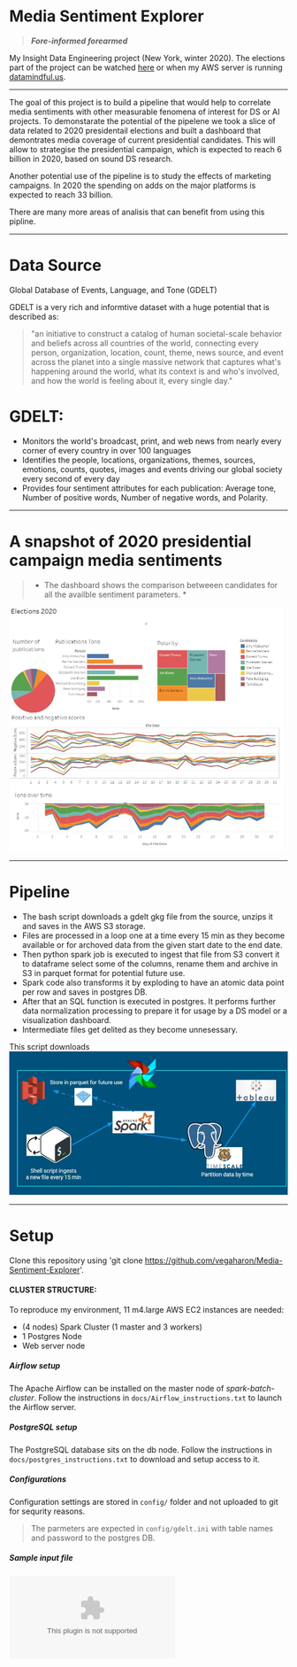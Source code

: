 # Media Sentiment Explorer
 > ***Fore-informed  forearmed***
 
 My Insight Data Engineering project (New York, winter 2020). 
 The elections part of the project can be watched [here](https://public.tableau.com/profile/aharonian#!/vizhome/MediaSentimentsFor2020electioncandidates/Elections2020?publish=yes) or when my AWS server is running [datamindful.us](http://www.datamindful.us/).
 
 ***
 The goal of this project is to build a pipeline that would help to correlate media sentiments 
 with other measurable fenomena of interest for DS or AI projects.
 To demonstarate the potential of the pipelene we took a slice of data related to 2020 presidentail elections and 
 built a dashboard that demontrates media coverage of current presidential candidates. 
 This will allow to strategise the presidential campaign, which is expected to reach 6 billion in 2020, based on sound DS research. 
 
 Another potential use of the pipeline is to study the effects of marketing campaigns. In 2020 the spending on adds on the major platforms is expected to reach 33 billion. 
 
 There are many more areas of analisis that can benefit from using this pipline. 
 
 ***
 # Data Source
Global Database of Events, Language, and Tone (GDELT)

GDELT is a very rich and informtive dataset with a huge potential that is described as: 
> "an initiative to construct a catalog of human societal-scale behavior and beliefs across all countries of the world, connecting every person, organization, location, count, theme, news source, and event across the planet into a single massive network that captures what's happening around the world, what its context is and who's involved, and how the world is feeling about it, every single day."

# GDELT:
  - Monitors the world's broadcast, print, and web news from nearly every corner of every country in over 100 languages
  - Identifies the people, locations, organizations, themes, sources, emotions, counts, quotes, images and events driving our global society every second of every day
  - Provides four sentiment attributes for each publication: Average tone, Number of positive words,  Number of negative words, and Polarity.  
 ***
 # A snapshot of 2020 presidential campaign media sentiments
 

> * The dashboard shows the comparison betweeen candidates for all the availble sentiment parameters. *

 ![elections](https://github.com/vegaharon/Media-Sentiment-Explorer/blob/dev/docs/EelctionsSnapshot.JPG)
 
 ***
 
# Pipeline

- The bash script downloads a gdelt gkg file from the source, unzips it and saves in the AWS S3 storage. 
- Files are processed in a loop one at a time every 15 min as they become available or for archoved data 
from the given start date to the end date.
- Then python spark job is executed to ingest that file from S3 convert it to dataframe
select some of the columns, rename them and archive in S3 in parquet format for potential future use. 
- Spark code also transforms it by exploding to have an atomic data point per row and saves in postgres DB. 
- After that an SQL function is executed in postgres. It performs further data normalization processing to prepare it for 
usage by a DS model or a visualization dashboard. 
- Intermediate files get delited as they become unnesessary. 

This script downloads 
 ![pipiline](https://github.com/vegaharon/Media-Sentiment-Explorer/blob/dev/docs/Pipeline.JPG)

***
# Setup

Clone this repository using
'git clone https://github.com/vegaharon/Media-Sentiment-Explorer'.

#### CLUSTER STRUCTURE:

To reproduce my environment, 11 m4.large AWS EC2 instances are needed:

- (4 nodes) Spark Cluster (1 master and 3 workers)
- 1 Postgres Node
- Web server node

##### Airflow setup

The Apache Airflow can be installed on the master node of *spark-batch-cluster*. Follow the instructions in `docs/Airflow_instructions.txt` to launch the Airflow server.

##### PostgreSQL setup
The PostgreSQL database sits on the db node.
Follow the instructions in `docs/postgres_instructions.txt` to download and setup access to it.

##### Configurations
Configuration settings are stored in `config/` folder and not uploaded to git for sequrity reasons.
>  The parmeters are expected in `config/gdelt.ini` with table names and password to the postgres DB.

##### Sample input file
![a gkg zip file](https://github.com/vegaharon/Media-Sentiment-Explorer/blob/dev/docs/20200201174500.gkg.csv.zip)
